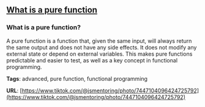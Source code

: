 ## [What is a pure function](#what-is-a-pure-function)

### What is a pure function?

A pure function is a function that, given the same input, will always return the same output and does not have any side effects. It does not modify any external state or depend on external variables. This makes pure functions predictable and easier to test, as well as a key concept in functional programming.

**Tags**: advanced, pure function, functional programming

**URL**: [https://www.tiktok.com/@jsmentoring/photo/7447104096424725792](https://www.tiktok.com/@jsmentoring/photo/7447104096424725792)
